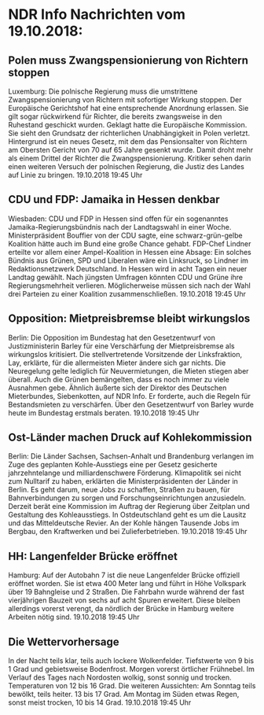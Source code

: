 # NDR Info Nachrichten vom 19.10.2018:


## Polen muss Zwangspensionierung von Richtern stoppen
Luxemburg: Die polnische Regierung muss die umstrittene Zwangspensionierung von Richtern mit sofortiger Wirkung stoppen. Der Europäische Gerichtshof hat eine entsprechende Anordnung erlassen. Sie gilt sogar rückwirkend für Richter, die bereits zwangsweise in den Ruhestand geschickt wurden. Geklagt hatte die Europäische Kommission. Sie sieht den Grundsatz der richterlichen Unabhängigkeit in Polen verletzt. Hintergrund ist ein neues Gesetz, mit dem das Pensionsalter von Richtern am Obersten Gericht von 70 auf 65 Jahre gesenkt wurde. Damit droht mehr als einem Drittel der Richter die Zwangspensionierung. Kritiker sehen darin einen weiteren Versuch der polnischen Regierung, die Justiz des Landes auf Linie zu bringen. 19.10.2018 19:45 Uhr 

## CDU und FDP: Jamaika in Hessen denkbar
Wiesbaden:	CDU und FDP in Hessen sind offen für ein sogenanntes Jamaika-Regierungsbündnis nach der Landtagswahl in einer Woche. Ministerpräsident Bouffier von der CDU sagte, eine schwarz-grün-gelbe Koalition hätte auch im Bund eine große Chance gehabt. FDP-Chef Lindner erteilte vor allem einer Ampel-Koalition in Hessen eine Absage: Ein solches Bündnis aus Grünen, SPD und Liberalen wäre ein Linksruck, so Lindner im Redaktionsnetzwerk Deutschland. In Hessen wird in acht Tagen ein neuer Landtag gewählt. Nach jüngsten Umfragen könnten CDU und Grüne ihre Regierungsmehrheit verlieren. Möglicherweise müssen sich nach der Wahl drei Parteien zu einer Koalition zusammenschließen. 19.10.2018 19:45 Uhr 

## Opposition: Mietpreisbremse bleibt wirkungslos
Berlin: Die Opposition im Bundestag hat den Gesetzentwurf von Justizministerin Barley für eine Verschärfung der Mietpreisbremse als wirkungslos kritisiert. Die stellvertretende Vorsitzende der Linksfraktion, Lay, erklärte, für die allermeisten Mieter ändere sich gar nichts. Die Neuregelung gelte lediglich für Neuvermietungen, die Mieten stiegen aber überall. Auch die Grünen bemängelten, dass es noch immer zu viele Ausnahmen gebe. Ähnlich äußerte sich der Direktor des Deutschen Mieterbundes, Siebenkotten, auf NDR Info. Er forderte, auch die Regeln für Bestandsmieten zu verschärfen. Über den Gesetzentwurf von Barley wurde heute im Bundestag erstmals beraten. 19.10.2018 19:45 Uhr 

## Ost-Länder machen Druck auf Kohlekommission
Berlin: Die Länder Sachsen, Sachsen-Anhalt und Brandenburg verlangen im Zuge des geplanten Kohle-Ausstiegs eine per Gesetz gesicherte jahrzehntelange und milliardenschwere Förderung. Klimapolitik sei nicht zum Nulltarif zu haben, erklärten die Ministerpräsidenten der Länder in Berlin. Es geht darum, neue Jobs zu schaffen, Straßen zu bauen, für Bahnverbindungen zu sorgen und Forschungseinrichtungen anzusiedeln. Derzeit berät eine Kommission im Auftrag der Regierung über Zeitplan und Gestaltung des Kohleausstiegs. In Ostdeutschland geht es um die Lausitz und das Mitteldeutsche Revier. An der Kohle hängen Tausende Jobs im Bergbau, den Kraftwerken und bei Zulieferbetrieben. 19.10.2018 19:45 Uhr 

## HH: Langenfelder Brücke eröffnet
Hamburg: Auf der Autobahn 7 ist die neue Langenfelder Brücke offiziell eröffnet worden. Sie ist etwa 400 Meter lang und führt in Höhe Volkspark über 19 Bahngleise und 2 Straßen. Die Fahrbahn wurde während der fast vierjährigen Bauzeit von sechs auf acht Spuren erweitert. Diese bleiben allerdings vorerst verengt, da nördlich der Brücke in Hamburg weitere Arbeiten nötig sind. 19.10.2018 19:45 Uhr 

## Die Wettervorhersage
In der Nacht teils klar, teils auch lockere Wolkenfelder. Tiefstwerte von 9 bis 1 Grad und gebietsweise Bodenfrost. Morgen vorerst örtlicher Frühnebel. Im Verlauf des Tages nach Nordosten wolkig, sonst sonnig und trocken. Temperaturen von 12 bis 16 Grad. Die weiteren Aussichten: Am Sonntag teils bewölkt, teils heiter. 13 bis 17 Grad. Am Montag im Süden etwas Regen, sonst meist trocken, 10 bis 14 Grad. 19.10.2018 19:45 Uhr 
